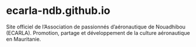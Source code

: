 # ecarla-ndb.github.io
Site officiel de l’Association de passionnés d’aéronautique de Nouadhibou (ECARLA). Promotion, partage et développement de la culture aéronautique en Mauritanie.
